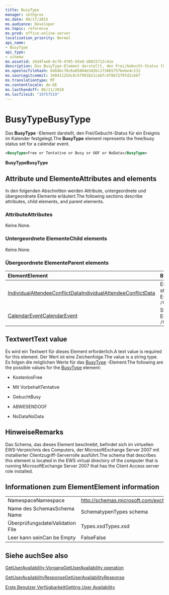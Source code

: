 ```yaml
---
title: BusyType
manager: sethgros
ms.date: 09/17/2015
ms.audience: Developer
ms.topic: reference
ms.prod: office-online-server
localization_priority: Normal
api_name:
- BusyType
api_type:
- schema
ms.assetid: 26d4fae0-8c78-4705-b5e8-d6033712c41e
description: Das BusyType-Element darstellt, den Frei/Gebucht-Status für ein Ereignis im Kalender festgelegt.
ms.openlocfilehash: 6484bc70c6a05084e5d2bc1738b575fbebe4c132
ms.sourcegitcommit: 34041125dc8c5f993b21cebfc4f8b72f0fd2cb6f
ms.translationtype: MT
ms.contentlocale: de-DE
ms.lasthandoff: 06/11/2018
ms.locfileid: "19757519"
---
```

# <a name="busytype"></a><span data-ttu-id="b0e3a-103">BusyType</span><span class="sxs-lookup"><span data-stu-id="b0e3a-103">BusyType</span></span>

<span data-ttu-id="b0e3a-104">Das **BusyType** -Element darstellt, den Frei/Gebucht-Status für ein Ereignis im Kalender festgelegt.</span><span class="sxs-lookup"><span data-stu-id="b0e3a-104">The **BusyType** element represents the free/busy status set for a calendar event.</span></span> 
  
```xml
<BusyType>Free or Tentative or Busy or OOF or NoData</BusyType>
```

 <span data-ttu-id="b0e3a-105">**BusyType**</span><span class="sxs-lookup"><span data-stu-id="b0e3a-105">**BusyType**</span></span>
## <a name="attributes-and-elements"></a><span data-ttu-id="b0e3a-106">Attribute und Elemente</span><span class="sxs-lookup"><span data-stu-id="b0e3a-106">Attributes and elements</span></span>

<span data-ttu-id="b0e3a-107">In den folgenden Abschnitten werden Attribute, untergeordnete und übergeordnete Elemente erläutert.</span><span class="sxs-lookup"><span data-stu-id="b0e3a-107">The following sections describe attributes, child elements, and parent elements.</span></span>
  
### <a name="attributes"></a><span data-ttu-id="b0e3a-108">Attribute</span><span class="sxs-lookup"><span data-stu-id="b0e3a-108">Attributes</span></span>

<span data-ttu-id="b0e3a-109">Keine.</span><span class="sxs-lookup"><span data-stu-id="b0e3a-109">None.</span></span>
  
### <a name="child-elements"></a><span data-ttu-id="b0e3a-110">Untergeordnete Elemente</span><span class="sxs-lookup"><span data-stu-id="b0e3a-110">Child elements</span></span>

<span data-ttu-id="b0e3a-111">Keine.</span><span class="sxs-lookup"><span data-stu-id="b0e3a-111">None.</span></span>
  
### <a name="parent-elements"></a><span data-ttu-id="b0e3a-112">Übergeordnete Elemente</span><span class="sxs-lookup"><span data-stu-id="b0e3a-112">Parent elements</span></span>

|<span data-ttu-id="b0e3a-113">**Element**</span><span class="sxs-lookup"><span data-stu-id="b0e3a-113">**Element**</span></span>|<span data-ttu-id="b0e3a-114">**Beschreibung**</span><span class="sxs-lookup"><span data-stu-id="b0e3a-114">**Description**</span></span>|
|:-----|:-----|
|[<span data-ttu-id="b0e3a-115">IndividualAttendeeConflictData</span><span class="sxs-lookup"><span data-stu-id="b0e3a-115">IndividualAttendeeConflictData</span></span>](individualattendeeconflictdata.md) <br/> |<span data-ttu-id="b0e3a-116">Enthält eines Benutzers oder Kontakts Frei/Gebucht-Status für ein Zeitfenster, das zur selben Zeit als die Uhrzeit der vorgeschlagenen Besprechung auftritt.</span><span class="sxs-lookup"><span data-stu-id="b0e3a-116">Contains a user's or contact's free/busy status for a time window that occurs at the same time as the suggested meeting time.</span></span>  <br/> <span data-ttu-id="b0e3a-117">Es folgt der XPath-Ausdruck, der dieses Element:</span><span class="sxs-lookup"><span data-stu-id="b0e3a-117">The following is the XPath expression to this element:</span></span>  <br/>  `/GetUserAvailabilityResponse/SuggestionsResponse/SuggestionDayResultArray/SuggestionDayResult[i]/SuggestionArray/Suggestion[i]/AttendeeConflictDataArray/IndividualAttendeeConflictData` <br/> |
|[<span data-ttu-id="b0e3a-118">CalendarEvent</span><span class="sxs-lookup"><span data-stu-id="b0e3a-118">CalendarEvent</span></span>](calendarevent.md) <br/> |<span data-ttu-id="b0e3a-119">Stellt eine einzelne Kalender Element vorkommen.</span><span class="sxs-lookup"><span data-stu-id="b0e3a-119">Represents a unique calendar item occurrence.</span></span>  <br/> <span data-ttu-id="b0e3a-120">Es folgt der XPath-Ausdruck, der dieses Element:</span><span class="sxs-lookup"><span data-stu-id="b0e3a-120">The following is the XPath expression to this element:</span></span>  <br/>  `/GetUserAvailabilityResponse/FreeBusyResponseArray/FreeBusyResponse/FreeBusyView/CalendarEventArray/CalendarEvent[i]` <br/> |
   
## <a name="text-value"></a><span data-ttu-id="b0e3a-121">Textwert</span><span class="sxs-lookup"><span data-stu-id="b0e3a-121">Text value</span></span>

<span data-ttu-id="b0e3a-122">Es wird ein Textwert für dieses Element erforderlich.</span><span class="sxs-lookup"><span data-stu-id="b0e3a-122">A text value is required for this element.</span></span> <span data-ttu-id="b0e3a-123">Der Wert ist eine Zeichenfolge.</span><span class="sxs-lookup"><span data-stu-id="b0e3a-123">The value is a string type.</span></span> <span data-ttu-id="b0e3a-124">Es folgen die möglichen Werte für das [BusyType](busytype.md) -Element:</span><span class="sxs-lookup"><span data-stu-id="b0e3a-124">The following are the possible values for the [BusyType](busytype.md) element:</span></span> 
  
- <span data-ttu-id="b0e3a-125">Kostenlos</span><span class="sxs-lookup"><span data-stu-id="b0e3a-125">Free</span></span>
    
- <span data-ttu-id="b0e3a-126">Mit Vorbehalt</span><span class="sxs-lookup"><span data-stu-id="b0e3a-126">Tentative</span></span>
    
- <span data-ttu-id="b0e3a-127">Gebucht</span><span class="sxs-lookup"><span data-stu-id="b0e3a-127">Busy</span></span>
    
- <span data-ttu-id="b0e3a-128">ABWESEND</span><span class="sxs-lookup"><span data-stu-id="b0e3a-128">OOF</span></span>
    
- <span data-ttu-id="b0e3a-129">NoData</span><span class="sxs-lookup"><span data-stu-id="b0e3a-129">NoData</span></span>
    
## <a name="remarks"></a><span data-ttu-id="b0e3a-130">Hinweise</span><span class="sxs-lookup"><span data-stu-id="b0e3a-130">Remarks</span></span>

<span data-ttu-id="b0e3a-131">Das Schema, das dieses Element beschreibt, befindet sich im virtuellen EWS-Verzeichnis des Computers, der MicrosoftExchange Server 2007 mit installierter Clientzugriff-Serverrolle ausführt.</span><span class="sxs-lookup"><span data-stu-id="b0e3a-131">The schema that describes this element is located in the EWS virtual directory of the computer that is running MicrosoftExchange Server 2007 that has the Client Access server role installed.</span></span>
  
## <a name="element-information"></a><span data-ttu-id="b0e3a-132">Informationen zum Element</span><span class="sxs-lookup"><span data-stu-id="b0e3a-132">Element information</span></span>

|||
|:-----|:-----|
|<span data-ttu-id="b0e3a-133">Namespace</span><span class="sxs-lookup"><span data-stu-id="b0e3a-133">Namespace</span></span>  <br/> |http://schemas.microsoft.com/exchange/services/2006/types  <br/> |
|<span data-ttu-id="b0e3a-134">Name des Schemas</span><span class="sxs-lookup"><span data-stu-id="b0e3a-134">Schema Name</span></span>  <br/> |<span data-ttu-id="b0e3a-135">Schematypen</span><span class="sxs-lookup"><span data-stu-id="b0e3a-135">Types schema</span></span>  <br/> |
|<span data-ttu-id="b0e3a-136">Überprüfungsdatei</span><span class="sxs-lookup"><span data-stu-id="b0e3a-136">Validation File</span></span>  <br/> |<span data-ttu-id="b0e3a-137">Types.xsd</span><span class="sxs-lookup"><span data-stu-id="b0e3a-137">Types.xsd</span></span>  <br/> |
|<span data-ttu-id="b0e3a-138">Leer kann sein</span><span class="sxs-lookup"><span data-stu-id="b0e3a-138">Can be Empty</span></span>  <br/> |<span data-ttu-id="b0e3a-139">False</span><span class="sxs-lookup"><span data-stu-id="b0e3a-139">False</span></span>  <br/> |
   
## <a name="see-also"></a><span data-ttu-id="b0e3a-140">Siehe auch</span><span class="sxs-lookup"><span data-stu-id="b0e3a-140">See also</span></span>



[<span data-ttu-id="b0e3a-141">GetUserAvailability-Vorgang</span><span class="sxs-lookup"><span data-stu-id="b0e3a-141">GetUserAvailability operation</span></span>](getuseravailability-operation.md)
  
[<span data-ttu-id="b0e3a-142">GetUserAvailabilityResponse</span><span class="sxs-lookup"><span data-stu-id="b0e3a-142">GetUserAvailabilityResponse</span></span>](getuseravailabilityresponse.md)


[<span data-ttu-id="b0e3a-143">Erste Benutzer Verfügbarkeit</span><span class="sxs-lookup"><span data-stu-id="b0e3a-143">Getting User Availability</span></span>](http://msdn.microsoft.com/library/d4133fcb-9b0f-4e6b-aadf-a389da83516a%28Office.15%29.aspx)

